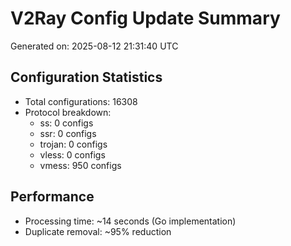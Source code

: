 # V2Ray Config Update Summary
Generated on: 2025-08-12 21:31:40 UTC

## Configuration Statistics
- Total configurations: 16308
- Protocol breakdown:
  - ss: 0 configs
  - ssr: 0 configs
  - trojan: 0 configs
  - vless: 0 configs
  - vmess: 950 configs

## Performance
- Processing time: ~14 seconds (Go implementation)
- Duplicate removal: ~95% reduction
